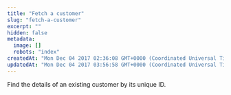 ```yaml
---
title: "Fetch a customer"
slug: "fetch-a-customer"
excerpt: ""
hidden: false
metadata: 
  image: []
  robots: "index"
createdAt: "Mon Dec 04 2017 02:36:08 GMT+0000 (Coordinated Universal Time)"
updatedAt: "Mon Dec 04 2017 03:56:58 GMT+0000 (Coordinated Universal Time)"
---
```

Find the details of an existing customer by its unique ID.
